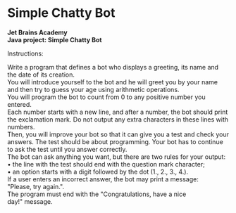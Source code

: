# Simple Chatty Bot
<p class="has-line-data" data-line-start="0" data-line-end="2"><strong><strong>Jet Brains Academy</strong><br>
<strong>Java project: Simple Chatty Bot</strong></strong></p>
<p class="has-line-data" data-line-start="3" data-line-end="4">Instructions:</p>
<p class="has-line-data" data-line-start="5" data-line-end="13">Write a program that defines a bot who displays a greeting, its name and the date of its creation.<br>
You will introduce yourself to the bot and he will greet you by your name and then try to guess your age using arithmetic operations.<br> 
You will program the bot to count from 0 to any positive number you entered.<br>
Each number starts with a new line, and after a number, the bot should print the exclamation mark. Do not output any extra characters in these lines with numbers.<br> 
Then, you will improve your  bot so that it can give you a test and check your answers. The test should be about programming. Your bot has to continue to ask the 
test until you answer correctly.<br>
The bot can ask anything you want, but there are two rules for your output:<br>
    • the line with the test should end with the question mark character;<br>
    • an option starts with a digit followed by the dot (1., 2., 3., 4.).<br>
    If a user enters an incorrect answer, the bot may print a message: "Please, try again.".<br>
The program must end with the "Congratulations, have a nice day!" message.</p>






